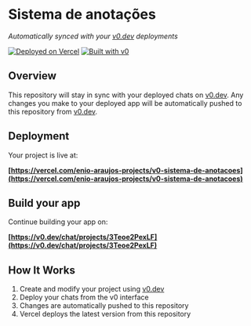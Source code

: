 # Sistema de anotações

*Automatically synced with your [v0.dev](https://v0.dev) deployments*

[![Deployed on Vercel](https://img.shields.io/badge/Deployed%20on-Vercel-black?style=for-the-badge&logo=vercel)](https://vercel.com/enio-araujos-projects/v0-sistema-de-anotacoes)
[![Built with v0](https://img.shields.io/badge/Built%20with-v0.dev-black?style=for-the-badge)](https://v0.dev/chat/projects/3Teoe2PexLF)

## Overview

This repository will stay in sync with your deployed chats on [v0.dev](https://v0.dev).
Any changes you make to your deployed app will be automatically pushed to this repository from [v0.dev](https://v0.dev).

## Deployment

Your project is live at:

**[https://vercel.com/enio-araujos-projects/v0-sistema-de-anotacoes](https://vercel.com/enio-araujos-projects/v0-sistema-de-anotacoes)**

## Build your app

Continue building your app on:

**[https://v0.dev/chat/projects/3Teoe2PexLF](https://v0.dev/chat/projects/3Teoe2PexLF)**

## How It Works

1. Create and modify your project using [v0.dev](https://v0.dev)
2. Deploy your chats from the v0 interface
3. Changes are automatically pushed to this repository
4. Vercel deploys the latest version from this repository